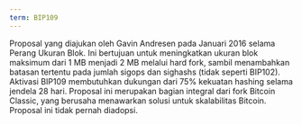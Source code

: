 ```yaml
---
term: BIP109
---
```


Proposal yang diajukan oleh Gavin Andresen pada Januari 2016 selama Perang Ukuran Blok. Ini bertujuan untuk meningkatkan ukuran blok maksimum dari 1 MB menjadi 2 MB melalui hard fork, sambil menambahkan batasan tertentu pada jumlah sigops dan sighashs (tidak seperti BIP102). Aktivasi BIP109 membutuhkan dukungan dari 75% kekuatan hashing selama jendela 28 hari. Proposal ini merupakan bagian integral dari fork Bitcoin Classic, yang berusaha menawarkan solusi untuk skalabilitas Bitcoin. Proposal ini tidak pernah diadopsi.